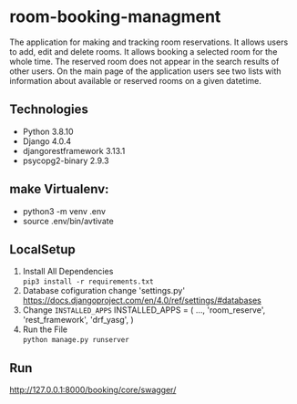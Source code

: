 # room-booking-managment
The application for making and tracking room reservations. It allows users to add, edit and delete rooms. It allows booking a selected room for the whole time. The reserved room does not appear in the search results of other users. On the main page of the application users see two lists with information about available or reserved rooms on a given datetime.

## Technologies
* Python 3.8.10
* Django 4.0.4
* djangorestframework 3.13.1
* psycopg2-binary 2.9.3

## make Virtualenv:
* python3 -m venv .env 
* source .env/bin/avtivate

## LocalSetup
1) Install All Dependencies  
`pip3 install -r requirements.txt`
2) Database cofiguration 
change 'settings.py' 
 https://docs.djangoproject.com/en/4.0/ref/settings/#databases
3) Change ``INSTALLED_APPS`` 
    INSTALLED_APPS = (
        ...,
        'room_reserve',
        'rest_framework',
        'drf_yasg',
    )
4) Run the File  
`python manage.py runserver`

## Run
http://127.0.0.1:8000/booking/core/swagger/

